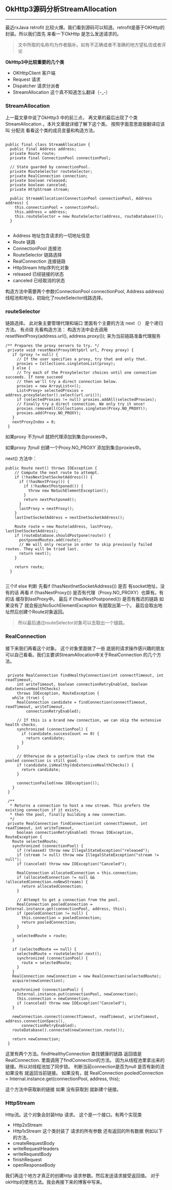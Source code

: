 ##  OkHttp3源码分析StreamAllocation
---

最近rxJava retrofit 比较火爆。我们看到源码可以知道。retrofit是基于OKHttp的封装。所以我们首先 来看一下OkHttp 是怎么发送请求的。

>文中所取的名称均为作者脑补。如有不正确或者不准确的地方望私信或者评论

**OkHttp3中比较重要的几个类**

- OKHttpClient 客户端
- Request 请求
- Dispatcher  请求分派者
- StreamAllocation  这个真不知道怎么翻译（-_-）

### StreamAllocation

上一篇文章中说了OkHttp3  中的前三点， 再文章的最后出现了个类StreamAllocation 。本片文章就详细了解下这个类。
按照字面意思直接翻译应该叫 分配流
看看这个类的成员变量和构造方法。


```

public final class StreamAllocation {
  public final Address address;
  private Route route;
  private final ConnectionPool connectionPool;

  // State guarded by connectionPool.
  private RouteSelector routeSelector;
  private RealConnection connection;
  private boolean released;
  private boolean canceled;
  private HttpStream stream;

  public StreamAllocation(ConnectionPool connectionPool, Address address) {
    this.connectionPool = connectionPool;
    this.address = address;
    this.routeSelector = new RouteSelector(address, routeDatabase());
  }


```
- Address 地址包含请求的一切地址信息
- Route  链路
- ConnectionPool 连接池
- RouteSelector 链路选择
- RealConnection 连接链路
- HttpStream http序列化对象
- released  已经链接的状态
- canceled  已经取消的状态

构造方法中需要两个参数(ConnectionPool connectionPool, Address address)线程池和地址，初始化了routeSelector线路选择。


### routeSelector  
链路选择。 此对象主要管理代理和端口  里面有个主要的方法 next（） 是个递归方法。 有点绕
先看构造方法： 构造方法中会去调用  resetNextProxy(address.url(), address.proxy());
来为当前链路准备代理服务
```
/** Prepares the proxy servers to try. */
 private void resetNextProxy(HttpUrl url, Proxy proxy) {
   if (proxy != null) {
     // If the user specifies a proxy, try that and only that.
     proxies = Collections.singletonList(proxy);
   } else {
     // Try each of the ProxySelector choices until one connection succeeds. If none succeed
     // then we'll try a direct connection below.
     proxies = new ArrayList<>();
     List<Proxy> selectedProxies = address.proxySelector().select(url.uri());
     if (selectedProxies != null) proxies.addAll(selectedProxies);
     // Finally try a direct connection. We only try it once!
     proxies.removeAll(Collections.singleton(Proxy.NO_PROXY));
     proxies.add(Proxy.NO_PROXY);
   }
   nextProxyIndex = 0;
 }
```
如果proxy 不为null  就把代理添加到集合proxies中。

如果proxy 为null 创建一个Proxy.NO_PROXY 添加到集合proxies中。

next() 方法中：
```
public Route next() throws IOException {
    // Compute the next route to attempt.
    if (!hasNextInetSocketAddress()) {
      if (!hasNextProxy()) {
        if (!hasNextPostponed()) {
          throw new NoSuchElementException();
        }
        return nextPostponed();
      }
      lastProxy = nextProxy();
    }
    lastInetSocketAddress = nextInetSocketAddress();

    Route route = new Route(address, lastProxy, lastInetSocketAddress);
    if (routeDatabase.shouldPostpone(route)) {
      postponedRoutes.add(route);
      // We will only recurse in order to skip previously failed routes. They will be tried last.
      return next();
    }

    return route;
  }


```
三个if else 判断
先看if (!hasNextInetSocketAddress()) 是否 有socket地址，没有的话
再看  if (!hasNextProxy()) 是否有代理（Proxy.NO_PROXY）也算有。有的话 缓存到lastProxy中。
最后 if (!hasNextPostponed())  是否有推迟的链路 如果没有了 就会报出NoSuchElementException 有就取出第一个。
 最后会取出地址然后创建个Route对象返回。

> 所以最后通过routeSelector对象可以去取出一个链路。

### RealConnection
接下来我们再看这个对象。
 这个对象里面做了一些 底层的请求操作感兴趣的朋友可以自己看看。我们主要讲StreamAllocation中关于RealConnection 的几个方法。

```

 private RealConnection findHealthyConnection(int connectTimeout, int readTimeout,
     int writeTimeout, boolean connectionRetryEnabled, boolean doExtensiveHealthChecks)
     throws IOException, RouteException {
   while (true) {
     RealConnection candidate = findConnection(connectTimeout, readTimeout, writeTimeout,
         connectionRetryEnabled);

     // If this is a brand new connection, we can skip the extensive health checks.
     synchronized (connectionPool) {
       if (candidate.successCount == 0) {
         return candidate;
       }
     }

     // Otherwise do a potentially-slow check to confirm that the pooled connection is still good.
     if (candidate.isHealthy(doExtensiveHealthChecks)) {
       return candidate;
     }

     connectionFailed(new IOException());
   }
 }

 /**
  * Returns a connection to host a new stream. This prefers the existing connection if it exists,
  * then the pool, finally building a new connection.
  */
 private RealConnection findConnection(int connectTimeout, int readTimeout, int writeTimeout,
     boolean connectionRetryEnabled) throws IOException, RouteException {
   Route selectedRoute;
   synchronized (connectionPool) {
     if (released) throw new IllegalStateException("released");
     if (stream != null) throw new IllegalStateException("stream != null");
     if (canceled) throw new IOException("Canceled");

     RealConnection allocatedConnection = this.connection;
     if (allocatedConnection != null && !allocatedConnection.noNewStreams) {
       return allocatedConnection;
     }

     // Attempt to get a connection from the pool.
     RealConnection pooledConnection = Internal.instance.get(connectionPool, address, this);
     if (pooledConnection != null) {
       this.connection = pooledConnection;
       return pooledConnection;
     }

     selectedRoute = route;
   }

   if (selectedRoute == null) {
     selectedRoute = routeSelector.next();
     synchronized (connectionPool) {
       route = selectedRoute;
     }
   }
   RealConnection newConnection = new RealConnection(selectedRoute);
   acquire(newConnection);

   synchronized (connectionPool) {
     Internal.instance.put(connectionPool, newConnection);
     this.connection = newConnection;
     if (canceled) throw new IOException("Canceled");
   }

   newConnection.connect(connectTimeout, readTimeout, writeTimeout, address.connectionSpecs(),
       connectionRetryEnabled);
   routeDatabase().connected(newConnection.route());

   return newConnection;
 }

```
这里有两个方法。findHealthyConnection 查找健康的链路 返回值是RealConnection.
里面调用了findConnection的方法。
因为从线程池里拿出来的链接。所以对线程池加了同步锁。
判断当前connection是否为null 是否有新的流 如果没有 就返回当前链接。 如果没有，就 RealConnection pooledConnection = Internal.instance.get(connectionPool, address, this);

这个方法中获取新的链接  如果 没有获取到 就新建个链接。



### HttpStream
Http流。这个对象会封装http 请求。 这个是一个接口。有两个实现类
- Http2xStream
- Http1xStream
 这个类封装了 请求的所有参数 还有返回的所有数据
例如以下的方法。
- createRequestBody
- writeRequestHeaders
- writeRequestBody
- finishRequest
- openResponseBody

我们再这个地方才真正的创建http 请求参数。然后发送请求接受返回值。
 对于okHttp的使用方法。我会再接下来的博客中写来。
